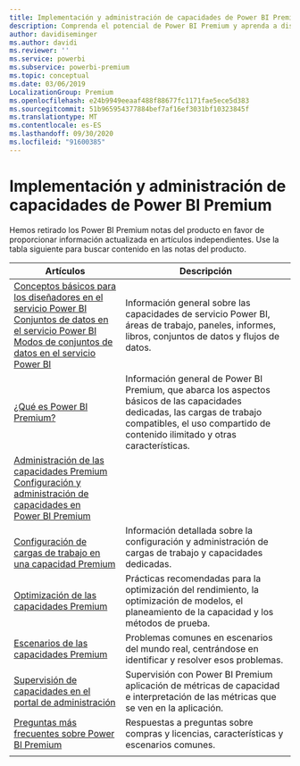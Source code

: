 ```yaml
---
title: Implementación y administración de capacidades de Power BI Premium
description: Comprenda el potencial de Power BI Premium y aprenda a diseñar, implementar, supervisar y solucionar problemas de soluciones escalables.
author: davidiseminger
ms.author: davidi
ms.reviewer: ''
ms.service: powerbi
ms.subservice: powerbi-premium
ms.topic: conceptual
ms.date: 03/06/2019
LocalizationGroup: Premium
ms.openlocfilehash: e24b9949eeaaf488f88677fc1171fae5ece5d383
ms.sourcegitcommit: 51b965954377884bef7af16ef3031bf10323845f
ms.translationtype: MT
ms.contentlocale: es-ES
ms.lasthandoff: 09/30/2020
ms.locfileid: "91600385"
---
```

# <a name="deploying-and-managing-power-bi-premium-capacities"></a>Implementación y administración de capacidades de Power BI Premium

Hemos retirado los Power BI Premium notas del producto en favor de proporcionar información actualizada en artículos independientes. Use la tabla siguiente para buscar contenido en las notas del producto. 

| Artículos | Descripción |
|-----|----|
| [Conceptos básicos para los diseñadores en el servicio Power BI](../fundamentals/service-basic-concepts.md)</br>[Conjuntos de datos en el servicio Power BI](../connect-data/service-datasets-understand.md)</br>[Modos de conjuntos de datos en el servicio Power BI](../connect-data/service-dataset-modes-understand.md) | Información general sobre las capacidades de servicio Power BI, áreas de trabajo, paneles, informes, libros, conjuntos de datos y flujos de datos. |
| [¿Qué es Power BI Premium?](../admin/service-premium-what-is.md) | Información general de Power BI Premium, que abarca los aspectos básicos de las capacidades dedicadas, las cargas de trabajo compatibles, el uso compartido de contenido ilimitado y otras características.  |
| [Administración de las capacidades Premium](../admin/service-premium-capacity-manage.md)</br>[Configuración y administración de capacidades en Power BI Premium](../admin/service-admin-premium-manage.md)
</br>[Configuración de cargas de trabajo en una capacidad Premium](../admin/service-admin-premium-workloads.md) | Información detallada sobre la configuración y administración de cargas de trabajo y capacidades dedicadas. |
| [Optimización de las capacidades Premium](../admin/service-premium-capacity-optimize.md) | Prácticas recomendadas para la optimización del rendimiento, la optimización de modelos, el planeamiento de la capacidad y los métodos de prueba. |
| [Escenarios de las capacidades Premium](../admin/service-premium-capacity-scenarios.md) | Problemas comunes en escenarios del mundo real, centrándose en identificar y resolver esos problemas. |
| [Supervisión de capacidades en el portal de administración](../admin/service-admin-premium-monitor-portal.md) | Supervisión con Power BI Premium aplicación de métricas de capacidad e interpretación de las métricas que se ven en la aplicación. |
| [Preguntas más frecuentes sobre Power BI Premium](../admin/service-premium-faq.md) | Respuestas a preguntas sobre compras y licencias, características y escenarios comunes. |
| | |
